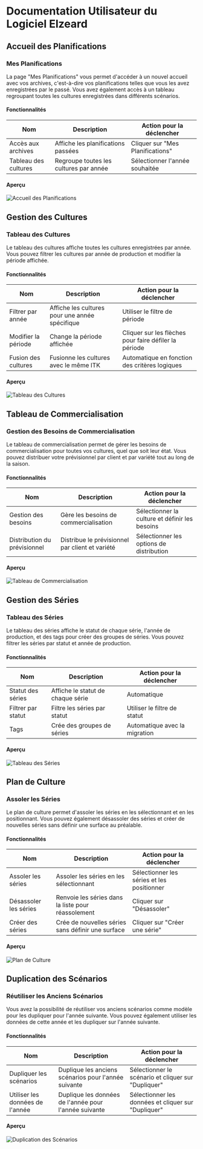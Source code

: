 # Documentation Utilisateur du Logiciel Elzeard

## Accueil des Planifications

### Mes Planifications

La page "Mes Planifications" vous permet d'accéder à un nouvel accueil avec vos archives, c'est-à-dire vos planifications telles que vous les avez enregistrées par le passé. Vous avez également accès à un tableau regroupant toutes les cultures enregistrées dans différents scénarios.

#### Fonctionnalités

| Nom                  | Description                            | Action pour la déclencher        |
| -------------------- | -------------------------------------- | -------------------------------- |
| Accès aux archives   | Affiche les planifications passées     | Cliquer sur "Mes Planifications" |
| Tableau des cultures | Regroupe toutes les cultures par année | Sélectionner l'année souhaitée   |

#### Aperçu

![Accueil des Planifications](https://chat.mistral.ai/image_placeholder.jpg)

## Gestion des Cultures

### Tableau des Cultures

Le tableau des cultures affiche toutes les cultures enregistrées par année. Vous pouvez filtrer les cultures par année de production et modifier la période affichée.

#### Fonctionnalités

| Nom                 | Description                                    | Action pour la déclencher                             |
| ------------------- | ---------------------------------------------- | ----------------------------------------------------- |
| Filtrer par année   | Affiche les cultures pour une année spécifique | Utiliser le filtre de période                         |
| Modifier la période | Change la période affichée                     | Cliquer sur les flèches pour faire défiler la période |
| Fusion des cultures | Fusionne les cultures avec le même ITK         | Automatique en fonction des critères logiques         |

#### Aperçu

![Tableau des Cultures](https://chat.mistral.ai/image_placeholder.jpg)

## Tableau de Commercialisation

### Gestion des Besoins de Commercialisation

Le tableau de commercialisation permet de gérer les besoins de commercialisation pour toutes vos cultures, quel que soit leur état. Vous pouvez distribuer votre prévisionnel par client et par variété tout au long de la saison.

#### Fonctionnalités

| Nom                          | Description                                     | Action pour la déclencher                      |
| ---------------------------- | ----------------------------------------------- | ---------------------------------------------- |
| Gestion des besoins          | Gère les besoins de commercialisation           | Sélectionner la culture et définir les besoins |
| Distribution du prévisionnel | Distribue le prévisionnel par client et variété | Sélectionner les options de distribution       |

#### Aperçu

![Tableau de Commercialisation](https://chat.mistral.ai/image_placeholder.jpg)

## Gestion des Séries

### Tableau des Séries

Le tableau des séries affiche le statut de chaque série, l'année de production, et des tags pour créer des groupes de séries. Vous pouvez filtrer les séries par statut et année de production.

#### Fonctionnalités

| Nom                | Description                       | Action pour la déclencher     |
| ------------------ | --------------------------------- | ----------------------------- |
| Statut des séries  | Affiche le statut de chaque série | Automatique                   |
| Filtrer par statut | Filtre les séries par statut      | Utiliser le filtre de statut  |
| Tags               | Crée des groupes de séries        | Automatique avec la migration |

#### Aperçu

![Tableau des Séries](https://chat.mistral.ai/image_placeholder.jpg)

## Plan de Culture

### Assoler les Séries

Le plan de culture permet d'assoler les séries en les sélectionnant et en les positionnant. Vous pouvez également désassoler des séries et créer de nouvelles séries sans définir une surface au préalable.

#### Fonctionnalités

| Nom                   | Description                                        | Action pour la déclencher                  |
| --------------------- | -------------------------------------------------- | ------------------------------------------ |
| Assoler les séries    | Assoler les séries en les sélectionnant            | Sélectionner les séries et les positionner |
| Désassoler les séries | Renvoie les séries dans la liste pour réassolement | Cliquer sur "Désassoler"                   |
| Créer des séries      | Crée de nouvelles séries sans définir une surface  | Cliquer sur "Créer une série"              |

#### Aperçu

![Plan de Culture](https://chat.mistral.ai/image_placeholder.jpg)

## Duplication des Scénarios

### Réutiliser les Anciens Scénarios

Vous avez la possibilité de réutiliser vos anciens scénarios comme modèle pour les dupliquer pour l'année suivante. Vous pouvez également utiliser les données de cette année et les dupliquer sur l'année suivante.

#### Fonctionnalités

| Nom                             | Description                                           | Action pour la déclencher                           |
| ------------------------------- | ----------------------------------------------------- | --------------------------------------------------- |
| Dupliquer les scénarios         | Duplique les anciens scénarios pour l'année suivante  | Sélectionner le scénario et cliquer sur "Dupliquer" |
| Utiliser les données de l'année | Duplique les données de l'année pour l'année suivante | Sélectionner les données et cliquer sur "Dupliquer" |

#### Aperçu

![Duplication des Scénarios](https://chat.mistral.ai/image_placeholder.jpg)

<digipair-chatbot code="elzeard" apiurl="https://factory.digipair.ai/645bc0e2e8c86bbd32bee42a"></digipair-chatbot>
